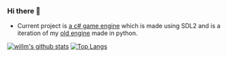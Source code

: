 ### Hi there 👋

- Current project is <a href="https://github.com/willmexe/Game-Engine-CS/">a c# game engine</a> which is made using SDL2 and is a iteration of my <a href="https://github.com/willmexe/Game-Engine-CS/">old engine</a> made in python.

[![willm's github stats](https://github-readme-stats.vercel.app/api?username=willmexe&show_icons=true&theme=onedark)](https://github.com/anuraghazra/github-readme-stats)
[![Top Langs](https://github-readme-stats.vercel.app/api/top-langs/?username=willmexe&layout=compact&show_icons=true&theme=dracula)](https://github.com/anuraghazra/github-readme-stats)
